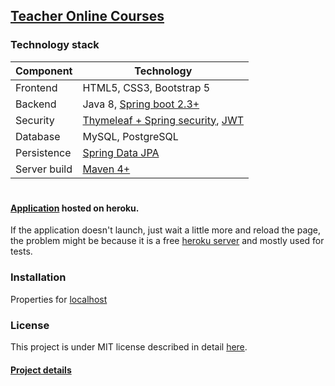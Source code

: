 
## [Teacher Online Courses](https://finalprojectnew.herokuapp.com/)



### Technology stack

| Component    | Technology                                                                                                                                               |
|--------------|----------------------------------------------------------------------------------------------------------------------------------------------------------|
| Frontend     | HTML5, CSS3, Bootstrap 5                                                                                                                                 |
| Backend      | Java 8, [Spring boot 2.3+](https://start.spring.io/)                                                                                                     |
| Security     | [Thymeleaf + Spring security](https://www.thymeleaf.org/doc/articles/springsecurity.html), [JWT](https://github.com/InFM8/TeacherOnlineCourses/wiki/JWT) |
| Database     | MySQL, PostgreSQL                                                                                                                                        |
| Persistence  | [Spring Data JPA](https://spring.io/projects/spring-data-jpa)                                                                                            |
| Server build | [Maven 4+](https://maven.apache.org/ref/4-LATEST/)                                                                                                       |


#
#### [Application](https://finalprojectnew.herokuapp.com/) hosted on heroku.

If the application doesn't  launch, just wait a little more and reload the page,
the problem might be because it is a free [heroku server](https://www.heroku.com/free) and mostly used for tests.



### Installation

Properties for [localhost](https://github.com/InFM8/SpringProject/wiki/Guidelines-for-localhost)

### License
This project is under MIT license described in detail [here](https://github.com/InFM8/TeacherOnlineCourses/blob/master/LICENSE.txt).

#### [Project details](https://github.com/InFM8/SpringProject/wiki/About)




